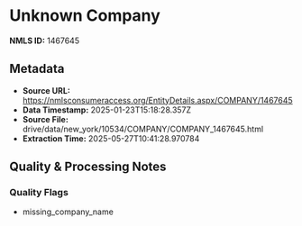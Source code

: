 # Unknown Company

**NMLS ID:** 1467645

## Metadata
- **Source URL:** https://nmlsconsumeraccess.org/EntityDetails.aspx/COMPANY/1467645
- **Data Timestamp:** 2025-01-23T15:18:28.357Z
- **Source File:** drive/data/new_york/10534/COMPANY/COMPANY_1467645.html
- **Extraction Time:** 2025-05-27T10:41:28.970784

## Quality & Processing Notes
### Quality Flags
- missing_company_name
